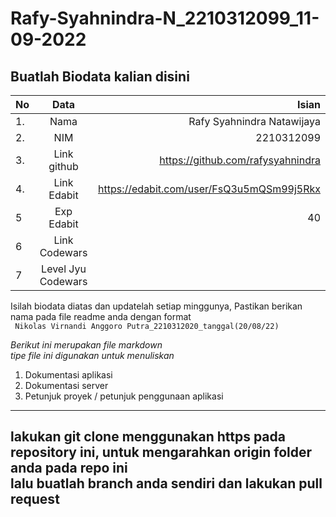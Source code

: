 # Rafy-Syahnindra-N_2210312099_11-09-2022
**Buatlah Biodata kalian disini** <br />
----------------------------------------
|No | Data  | Isian|
|---|:-------:|------:|
|1. |Nama     | Rafy Syahnindra Natawijaya |
|2.| NIM        | 2210312099 |
|3. |Link github | https://github.com/rafysyahnindra |
|4.| Link Edabit | https://edabit.com/user/FsQ3u5mQSm99j5Rkx |
|5|Exp Edabit   | 40  |
|6| Link Codewars|    |
|7| Level Jyu Codewars||

Isilah biodata diatas dan updatelah setiap minggunya,
Pastikan berikan nama pada file readme anda dengan format <br/>
`
Nikolas Virnandi Anggoro Putra_2210312020_tanggal(20/08/22)` 

*Berikut ini merupakan file markdown <br/> tipe file ini digunakan untuk menuliskan*
1. Dokumentasi aplikasi
2. Dokumentasi server
3. Petunjuk proyek / petunjuk penggunaan aplikasi
----
**lakukan git clone menggunakan https pada repository ini, untuk mengarahkan origin folder anda pada repo ini<br/> lalu buatlah branch anda sendiri dan lakukan pull request**
----
